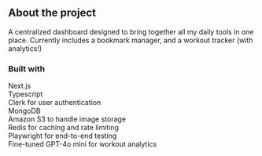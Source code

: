 ## About the project
A centralized dashboard designed to bring together all my daily tools in one place. Currently includes a bookmark manager, and a workout tracker (with analytics!)
### Built with
Next.js<br/>
Typescript<br/>
Clerk for user authentication <br/>
MongoDB<br/>
Amazon S3 to handle image storage<br/>
Redis for caching and rate limiting<br/>
Playwright for end-to-end testing<br/>
Fine-tuned GPT-4o mini for workout analytics</br>

